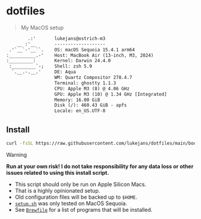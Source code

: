 # dotfiles

> My MacOS setup

```txt
        .:'       lukejans@ostrich-m3
    __ :'__       -------------------
 .'`__`-'__``.    OS: macOS Sequoia 15.4.1 arm64
:__________.-'    Host: MacBook Air (13-inch, M3, 2024)
:_________:       Kernel: Darwin 24.4.0
 :_________`-;    Shell: zsh 5.9
  `.__.-.__.'     DE: Aqua
                  WM: Quartz Compositor 278.4.7
                  Terminal: ghostty 1.1.3
                  CPU: Apple M3 (8) @ 4.06 GHz
                  GPU: Apple M3 (10) @ 1.34 GHz [Integrated]
                  Memory: 16.00 GiB
                  Disk (/): 460.43 GiB - apfs
                  Locale: en_US.UTF-8
```

## Install

```sh
curl -fsSL https://raw.githubusercontent.com/lukejans/dotfiles/main/bootstrap.sh | bash
```

> [!WARNING]
>
> **Run at your own risk! I do not take responsibility for any data loss or other issues related to using this install script.**
>
> - This script should only be run on Apple Silicon Macs.
> - That is a highly opinionated setup.
> - Old configuration files will be backed up to `$HOME`.
> - [`setup.sh`](./setup.sh) was only tested on MacOS Sequoia.
> - See [`Brewfile`](./Brewfile) for a list of programs that will be installed.
